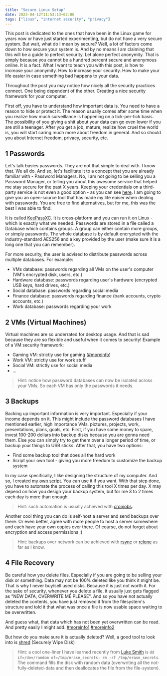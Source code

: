 ```yaml
---
title: "Secure Linux Setup"
date: 2023-04-12T11:53:13+02:00
tags: ["linux", "internet security", "privacy"]
---
```


This post is dedicated to the ones that have been in the Linux game for years
now or have just started experimenting, but do not have a very secure system.
But wait, what do I mean by secure? Well, a lot of factors come down to how
secure your system is. And by no means I am claiming that this will be a guide
to perfect security. Let alone perfect anonymity. That is simply because you
cannot be a hundred percent secure and anonymous online. It is a fact. What I
want to teach you with this post, is how to increase your anonymity. How to
increase your security. How to make your life easier in case something bad
happens to your data. 

Throughout the post you may notice how nicely all the security practices
connect. One being dependent of the other. Creating a nice security framework
for your computer.

First off, you have to understand how important data is. You need to have a
reason to hide or protect it. The reason usually comes after some time when you
realize how much surveillance is happening on a tick-per-tick basis. The
possibility of you giving a shit about your data can go even lower if you are
still a teenager. After you get a job, mature, realize how cruel the world is,
you will start caring much more about freedom in general. And so should you
about Internet freedom, privacy, security, etc.

## 1 Passwords

Let's talk ~~basics~~ passwords. They are not that simple to deal with. I know
that. We all do. And so, let's facilitate it to a concept that you are already
familiar with - Password Managers. No, I am not going to be selling you a
Password Manager, or telling you about this awesome service that helped me stay
secure for the past X years. Keeping your credentials on a third-party service
is not even a good option - as you can see
[here](https://www.youtube.com/watch?v=cRsn0PlnuvM). I am going to give you an
open-source tool that has made my life eaiser when dealing with passwords. You
are free to find alternatives, but for me, this was the best I was able to
find. 

It is called [KeePassXC](https://keepassxc.org/). It is cross-platform and you
can run it on Linux - which is exactly what we needed. Passwords are stored in
a file called a Database which contains groups. A group can either contain more
groups, or simply passwords. The whole database is by default encrypted with
the industry-standard AES256 and a key provided by the user (make sure it is a
long one that you can remember).

For more security, the user is advised to distribute passwords across multiple
databases. For example: 
 - VMs database: passwords regarding all VMs on the user's computer (VM's
   encrypted disk, users, etc.) 
 - Hardware database: passwords regarding user's hardware (encrypted USB keys,
   hard drives, etc.)  
 - Social database: passwords regarding social media 
 - Finance database: passwords regarding finance (bank accounts, crypto
   accounts, etc.) 
 - Work database: passwords regarding your work

## 2 VMs (Virtual Machines)

Virtual machines are so underrated for desktop usage. And that is sad because
they are so flexible and useful when it comes to security! Example of a VM
security framework: 
 - Gaming VM: strictly use for gaming
   ([#moreinfo](https://www.youtube.com/watch?v=BNLnTCqUMyY))
 - Work VM: strictly use for work stuff
 - Social VM: strictly use for social media
 - ...

> Hint: notice how password databases can now be isolated across your VMs. So
> each VM has only the passwords it needs.

## 3 Backups

Backing up important information is very important. Especially if your income
depends on it. This might include the password databases I have mentioned
earlier, high importance VMs,  pictures, projects, work, presentations, plans,
goals, etc. First, if you have some money to spare, invest 100-200 dollars into
backup disks because you are gonna need them. Else you can simply try to get
them over a longer period of time, or backup your things to USB sticks. After
that, you have two options: 
 - Find some backup tool that does all the hard work
 - Script your own tool - giving you more freedom to customize the backup
   system 

In my case specifically, I like designing the structure of my computer. And so,
I created [my own
script](https://gist.github.com/0xdeadbeer/1393329c9d08b858befe384cbf1e2142).
You can use it if you want. With that step done, you have to automate the
process of calling this tool X times per day. X may depend on how you design
your backup system, but for me 3 to 2 times each day is more than enough.

> Hint: such automation is usually achieved with
> [cronjobs](https://victoria.dev/blog/a-cron-job-that-could-save-you-from-a-ransomware-attack/).

Another cool thing you can do is self-host a server and send backups over
there. Or even better, agree with more people to host a server somewhere and
each have your own copies over there. Of course, do not forget about encryption
and access permissions ;)

> Hint: backups over network can be achieved with
> [rsync](https://linux.die.net/man/1/rsync) or [rclone](https://rclone.org/)
> as far as I know. 


## 4 File Recovery

Be careful how you delete files. Especially if you are going to be selling your
disk or something. Data may not be 100% deleted like you think it might be.
That is why I never buy/sell used disks. Because it is just not worth it. For
the sake of security, whenever you delete a file, it usually just gets flagged
as "NEW DATA, OVERWRITE ME PLEASE". And so you have not actually deleted the
contents, you have just removed it from the filesystem's structure and told it
that what was once a file is now usable space waiting to be overwritten.

And guess what, that data which has not been yet overwritten can be read. And
pretty easily I might add.
[#moreinfo1](https://www.youtube.com/watch?v=0WcrgvhO_mw)
[#moreinfo2](https://wiki.archlinux.org/title/file_recovery)

But how do you make sure it is actually deleted? Well, a good tool to look into
is [shred](https://wiki.archlinux.org/title/Securely_wipe_disk) (Securely Wipe
Disk)

> Hint: a cool one-liner I have learned recently from [Luke
> Smith](https://www.youtube.com/channel/UC2eYFnH61tmytImy1mTYvhA) is ```dd
> if=/dev/random of=/tmp/erase_secrets; rm -rf /tmp/erase_secrets```. The
> command fills the disk with random data (overwriting all the
> not-fully-deleted-data and then deallocates the file from the file-system). 

